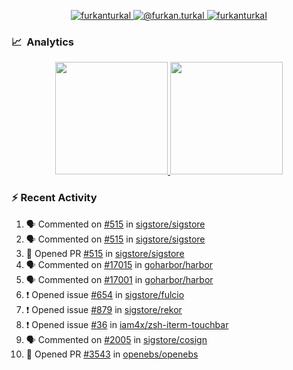 <p align="center">
  <a href="https://linkedin.com/in/furkanturkal" target="blank">
    <img src="https://img.shields.io/badge/linkedin-%230077B5.svg?&style=for-the-badge&logo=linkedin&logoColor=white" alt="furkanturkal" />
  </a>
  <a href="https://medium.com/@furkan.turkal" target="blank">
    <img src="https://img.shields.io/badge/medium-%2312100E.svg?&style=for-the-badge&logo=medium&logoColor=white" alt="@furkan.turkal" />
  </a>
  <a href="https://twitter.com/furkanturkaI" target="blank">
    <img src="https://img.shields.io/badge/Twitter-1DA1F2?style=for-the-badge&logo=twitter&logoColor=white" alt="furkanturkaI" />
  </a>
</p>

### 📈 &nbsp;Analytics

<p align="center">
  <a href="https://coderstats.net/github/#Dentrax">
    <img height="180em" src="https://github-readme-stats-eight-theta.vercel.app/api?username=Dentrax&show_icons=true&theme=algolia&include_all_commits=true&count_private=true&line_height=26"/>
    <img height="180em" src="https://github-readme-stats-eight-theta.vercel.app/api/top-langs/?username=Dentrax&layout=compact&langs_count=8&theme=algolia&line_height=26"/>
  </a>
</p>

### :zap: Recent Activity

<!--START_SECTION:activity-->
1. 🗣 Commented on [#515](https://github.com/sigstore/sigstore/issues/515) in [sigstore/sigstore](https://github.com/sigstore/sigstore)
2. 🗣 Commented on [#515](https://github.com/sigstore/sigstore/issues/515) in [sigstore/sigstore](https://github.com/sigstore/sigstore)
3. 💪 Opened PR [#515](https://github.com/sigstore/sigstore/pull/515) in [sigstore/sigstore](https://github.com/sigstore/sigstore)
4. 🗣 Commented on [#17015](https://github.com/goharbor/harbor/issues/17015) in [goharbor/harbor](https://github.com/goharbor/harbor)
5. 🗣 Commented on [#17001](https://github.com/goharbor/harbor/issues/17001) in [goharbor/harbor](https://github.com/goharbor/harbor)
6. ❗️ Opened issue [#654](https://github.com/sigstore/fulcio/issues/654) in [sigstore/fulcio](https://github.com/sigstore/fulcio)
7. ❗️ Opened issue [#879](https://github.com/sigstore/rekor/issues/879) in [sigstore/rekor](https://github.com/sigstore/rekor)
8. ❗️ Opened issue [#36](https://github.com/iam4x/zsh-iterm-touchbar/issues/36) in [iam4x/zsh-iterm-touchbar](https://github.com/iam4x/zsh-iterm-touchbar)
9. 🗣 Commented on [#2005](https://github.com/sigstore/cosign/issues/2005) in [sigstore/cosign](https://github.com/sigstore/cosign)
10. 💪 Opened PR [#3543](https://github.com/openebs/openebs/pull/3543) in [openebs/openebs](https://github.com/openebs/openebs)
<!--END_SECTION:activity-->
